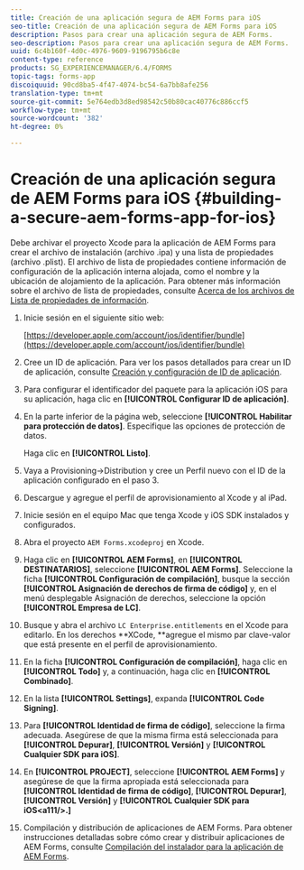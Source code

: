 ```yaml
---
title: Creación de una aplicación segura de AEM Forms para iOS
seo-title: Creación de una aplicación segura de AEM Forms para iOS
description: Pasos para crear una aplicación segura de AEM Forms.
seo-description: Pasos para crear una aplicación segura de AEM Forms.
uuid: 6c4b160f-4d0c-4976-9609-9196795b6c8e
content-type: reference
products: SG_EXPERIENCEMANAGER/6.4/FORMS
topic-tags: forms-app
discoiquuid: 90cd8ba5-4f47-4074-bc54-6a7bb8afe256
translation-type: tm+mt
source-git-commit: 5e764edb3d8ed98542c50b80cac40776c886ccf5
workflow-type: tm+mt
source-wordcount: '382'
ht-degree: 0%

---
```



# Creación de una aplicación segura de AEM Forms para iOS {#building-a-secure-aem-forms-app-for-ios}

Debe archivar el proyecto Xcode para la aplicación de AEM Forms para crear el archivo de instalación (archivo .ipa) y una lista de propiedades (archivo .plist). El archivo de lista de propiedades contiene información de configuración de la aplicación interna alojada, como el nombre y la ubicación de alojamiento de la aplicación. Para obtener más información sobre el archivo de lista de propiedades, consulte [Acerca de los archivos de Lista de propiedades de información](https://developer.apple.com/library/ios/#documentation/general/Reference/InfoPlistKeyReference/Articles/AboutInformationPropertyListFiles.html).

1. Inicie sesión en el siguiente sitio web:

   [https://developer.apple.com/account/ios/identifier/bundle](https://developer.apple.com/account/ios/identifier/bundle)

1. Cree un ID de aplicación. Para ver los pasos detallados para crear un ID de aplicación, consulte [Creación y configuración de ID de aplicación](https://developer.apple.com/library/ios/documentation/IDEs/Conceptual/AppDistributionGuide/MaintainingProfiles/MaintainingProfiles.html).
1. Para configurar el identificador del paquete para la aplicación iOS para su aplicación, haga clic en **[!UICONTROL Configurar ID de aplicación]**.
1. En la parte inferior de la página web, seleccione **[!UICONTROL Habilitar para protección de datos]**. Especifique las opciones de protección de datos.

   Haga clic en **[!UICONTROL Listo]**.

1. Vaya a Provisioning->Distribution y cree un Perfil nuevo con el ID de la aplicación configurado en el paso 3.
1. Descargue y agregue el perfil de aprovisionamiento al Xcode y al iPad.
1. Inicie sesión en el equipo Mac que tenga Xcode y iOS SDK instalados y configurados.
1. Abra el proyecto `AEM Forms.xcodeproj` en Xcode.
1. Haga clic en **[!UICONTROL AEM Forms]**, en **[!UICONTROL DESTINATARIOS]**, seleccione **[!UICONTROL AEM Forms]**. Seleccione la ficha **[!UICONTROL Configuración de compilación]**, busque la sección **[!UICONTROL Asignación de derechos de firma de código]** y, en el menú desplegable Asignación de derechos, seleccione la opción **[!UICONTROL Empresa de LC]**.
1. Busque y abra el archivo `LC Enterprise.entitlements` en el Xcode para editarlo. En los derechos **XCode, **agregue el mismo par clave-valor que está presente en el perfil de aprovisionamiento.
1. En la ficha **[!UICONTROL Configuración de compilación]**, haga clic en **[!UICONTROL Todo]** y, a continuación, haga clic en **[!UICONTROL Combinado]**.
1. En la lista **[!UICONTROL Settings]**, expanda **[!UICONTROL Code Signing]**.
1. Para **[!UICONTROL Identidad de firma de código]**, seleccione la firma adecuada. Asegúrese de que la misma firma está seleccionada para **[!UICONTROL Depurar]**, **[!UICONTROL Versión]** y **[!UICONTROL Cualquier SDK para iOS]**.
1. En **[!UICONTROL PROJECT]**, seleccione **[!UICONTROL AEM Forms]** y asegúrese de que la firma apropiada está seleccionada para **[!UICONTROL Identidad de firma de código]**, **[!UICONTROL Depurar]**, **[!UICONTROL Versión]** y **[!UICONTROL Cualquier SDK para iOS&lt;a111/>.]**
1. Compilación y distribución de aplicaciones de AEM Forms. Para obtener instrucciones detalladas sobre cómo crear y distribuir aplicaciones de AEM Forms, consulte [Compilación del instalador para la aplicación de AEM Forms](setup-xcode-project-build-installer.md#build-the-installer-for-the-mobile-workspace-app).
